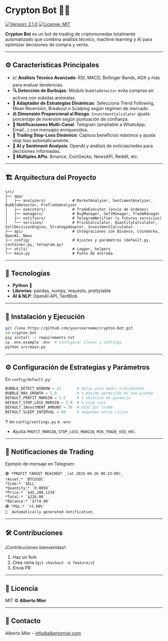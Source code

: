 # Crypton Bot 🚀🤖

[![Version: 2.1.0](https://img.shields.io/badge/Version-2.1.0-blue.svg)](./README.md)  [![License: MIT](https://img.shields.io/badge/License-MIT-yellow.svg)](./LICENSE)

**Crypton Bot** es un bot de trading de criptomonedas totalmente automatizado que combina análisis técnico, machine learning y AI para optimizar decisiones de compra y venta.

---

## ⚙️ Características Principales

- **📈 Análisis Técnico Avanzado**: RSI, MACD, Bollinger Bands, ADX y más para evaluar tendencias.
- **🔍 Detección de Burbujas**: Módulo `BubbleDetector` evita compras en activos con subidas anómalas.
- **🔄 Adaptador de Estrategias Dinámicas**: Selecciona Trend Following, Mean Reversion, Breakout o Scalping según régimen de mercado.
- **⚖️ Dimensión Proporcional al Riesgo**: `InvestmentCalculator` ajusta porcentaje de inversión según puntuación de confianza.
- **🔔 Notificaciones Multi-Canal**: Telegram (ampliable a WhatsApp, Email…) con mensajes enriquecidos.
- **🛑 Trailing Stop-Loss Dinámico**: Captura beneficios máximos y ajusta stop loss automáticamente.
- **🤖 AI y Sentiment Analysis**: OpenAI y análisis de noticias/redes para decisiones informadas.
- **🔗 Múltiples APIs**: Binance, CoinGecko, NewsAPI, Reddit, etc.

---

## 🏗️ Arquitectura del Proyecto

```
src/
├── app/
│   ├── analyzers/            # MarketAnalyzer, SentimentAnalyzer, BubbleDetector, PreTradeAnalyzer
│   ├── executors/            # TradeExecutor (envío de órdenes)
│   ├── managers/             # BuyManager, SellManager, TradeManager
│   ├── notifiers/            # TelegramNotifier (y futuros servicios)
│   └── services/             # PriceCalculator, QuantityCalculator, SellDecisionEngine, StrategyAdapter, InvestmentCalculator
├── api/                      # Integraciones con Binance, CoinGecko, OpenAI, News
├── config/                   # Ajustes y parámetros (default.py, container.py, telegram.py)
├── utils/                    # Logger, helpers
└── main.py                   # Punto de entrada
```

---

## 📌 Tecnologías

- **Python** 🐍
- **Librerías**: pandas, numpy, requests, prettytable
- **AI & NLP**: OpenAI API, TextBlob

---

## 🚀 Instalación y Ejecución

```bash
git clone https://github.com/yourusername/crypton-bot.git
cd crypton-bot
pip install -r requirements.txt
cp .env.example .env  # configurar claves y settings
python src/main.py
```

---

## ⚙️ Configuración de Estrategias y Parámetros

En `config/default.py`:
```python
BUBBLE_DETECT_WINDOW = 12       # Velas para medir crecimiento
BUBBLE_MAX_GROWTH = 5.0         # % máximo permitido en ese window
DEFAULT_PROFIT_MARGIN = 1.5     # % objetivo de ganancia
DEFAULT_STOP_LOSS_MARGIN = 2.0  # % stop-loss
DEFAULT_INvestMENT_AMOUNT = 50  # USDC por trade
DEFAULT_SLEEP_INTERVAL = 60     # segundos entre ciclos
```
Y en `config/settings.py` o `.env`:
- Ajusta `PROFIT_MARGIN`, `STOP_LOSS_MARGIN`, `MIN_TRADE_USD`, etc.

---

## 📢 Notificaciones de Trading

Ejemplo de mensaje en Telegram:
```
🟢 *PROFIT TARGET REACHED* _(at 2025-04-26 00:23:00)_
*Asset:* `BTCUSDC`
*Side:* `SELL`
*Quantity:* `0.0050`
*Price:* `$45,200.1234`
*Total:* `$226.00`
*Balance:* `$774.00`
🟢 *P&L:* `+2.00%`
🔔 _Automatically generated notification_
```

---

## 🛠️ Contribuciones

¡Contribuciones bienvenidas!:
1. Haz un fork
2. Crea rama (`git checkout -b feature/x`)
3. Envía PR

---

## 📜 Licencia

MIT © **Alberto Mier**

---

## 📧 Contacto

Alberto Mier – [info@albertomier.com](mailto:info@albertomier.com)